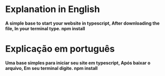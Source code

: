 # Explanation in English
**A simple base to start your website in typescript, After downloading the file, In your terminal type. npm install**
# Explicação em português
**Uma base simples para iniciar seu site em typescript, Após baixar o arquivo, Em seu terminal digite. npm install**
